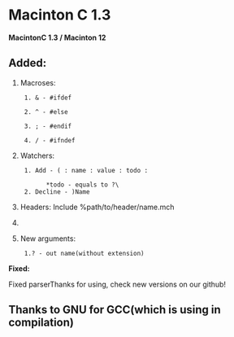 # Macinton C 1.3
**MacintonC 1.3 / Macinton 12**

## Added:

1. Macroses: 

        1. & - #ifdef
            
        2. ^ - #else
            
        3. ; - #endif
            
        4. / - #ifndef
            
            
2. Watchers:

        1. Add - ( : name : value : todo :
        
              *todo - equals to ?\
        2. Decline - )Name
        
3. Headers: Include %path/to/header/name.mch
4. 
5. New arguments:

        1.? - out name(without extension)

**Fixed:**

Fixed parserThanks for using, check new versions on our github!



## Thanks to GNU for GCC(which is using in compilation)

